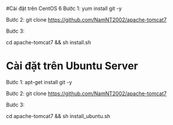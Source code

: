 #Cài đặt trên CentOS 6
Bước 1:
yum install git -y

Bước 2:
git clone https://github.com/NamNT2002/apache-tomcat7

Bước 3:

cd apache-tomcat7 && sh install.sh

# Cài đặt trên Ubuntu Server
Bước 1:
apt-get install git -y

Bước 2:
git clone https://github.com/NamNT2002/apache-tomcat7

Bước 3:

cd apache-tomcat7 && sh install_ubuntu.sh
